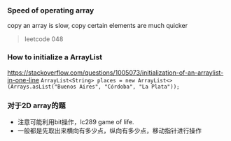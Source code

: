 ### Speed of operating array
copy an array is slow, copy certain elements are much quicker
> leetcode 048

### How to initialize a ArrayList
https://stackoverflow.com/questions/1005073/initialization-of-an-arraylist-in-one-line
`ArrayList<String> places = new ArrayList<>(Arrays.asList("Buenos Aires", "Córdoba", "La Plata"));`

### 对于2D array的题
- 注意可能利用bit操作，lc289 game of life.
- 一般都是先取出来横向有多少点，纵向有多少点，移动指针进行操作
